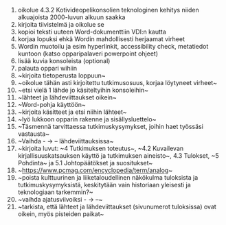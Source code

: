 1. oikolue 4.3.2 Kotivideopelikonsolien teknologinen kehitys niiden alkuajoista 2000-luvun alkuun saakka
2. kirjoita tiivistelmä ja oikolue se
3. kopioi teksti uuteen Word-dokumenttiin VDI:n kautta
4. korjaa lopuksi ehkä Wordin mahdollisesti herjaamat virheet
5. Wordin muotoilu ja esim hyperlinkit, accessibility check, metatiedot kuntoon (katso opparipalaveri powerpoint ohjeet)
6. lisää kuvia konsoleista (optional)
7. palauta oppari wihiin
8. ~kirjoita tietoperusta loppuun~
9. ~oikolue tähän asti kirjoitettu tutkimusosuus, korjaa löytyneet virheet~
10. ~etsi vielä 1 lähde jo käsiteltyihin konsoleihin~
11. ~lähteet ja lähdeviittaukset oikein~
12. ~Word-pohja käyttöön~
13. ~kirjoita käsitteet ja etsi niihin lähteet~
14. ~lyö lukkoon opparin rakenne ja sisällysluettelo~
15. ~Täsmennä tarvittaessa tutkimuskysymykset, joihin haet työssäsi vastausta~
16. ~Vaihda - -> –  lähdeviittauksissa~
17. ~kirjoita luvut: ~4 Tutkimuksen toteutus~, ~4.2 Kuvailevan kirjallisuuskatsauksen käyttö ja tutkimuksen aineisto~, 4.3 Tulokset, ~5 Pohdinta~ ja 5.1 Johtopäätökset ja suositukset~
18. ~https://www.pcmag.com/encyclopedia/term/analog~
19. ~poista kulttuurinen ja liiketaloudellinen näkökulma tuloksista ja tutkimuskysymyksistä, keskitytään vain historiaan yleisesti ja teknologiaan tarkemmin?~
20. ~vaihda ajatusviivoiksi - -> –~
21. ~tarkista, että lähteet ja lähdeviittaukset (sivunumerot tuloksissa) ovat oikein, myös pisteiden paikat~
